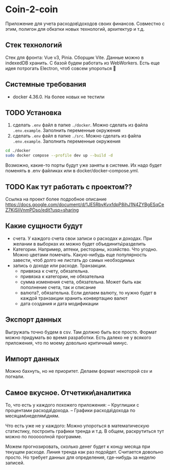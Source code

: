 # Coin-2-coin

Приложение для учета расходов\доходов своих финансов.
Совместно с этим, полигон для обкатки новых технологий, архитектур и т.д.

## Стек технологий

Стек для фронта: Vue v3, Pinia. Сборщик Vite. Данные можно в indexedDB хранить. С базой будем работать из WebWorkers.
Есть еще идея потрогать Electron, чтоб совсем упороться 🙂

## Системные требования

- docker 4.36.0. На более новых не тестили

## TODO Установка

1. сделать `.env` файл в папке `./docker`. Можно сделать из файла `.env.example`. Заполнить переменные окружения
2. сделать `.env` файл в папке `./src`. Можно сделать из файла `.env.example`. Заполнить переменные окружения

```bash
cd ./docker
sudo docker compose --profile dev up --build -d
```

Возможно, какие-то порты будут уже заняты в системе. Их надо будет поменять в .env файликах или в docker/docker-compose.yml.

## TODO Как тут работать с проектом??

Ссылка на проект более подробное описание https://docs.google.com/document/d/1JE5RbvKvxfdpP8ihJ1N4ZYBgESqCeZ7KjSliVnmPDso/edit?usp=sharing

## Какие сущности будут

- счета. У каждого счета свои записи о расходах и доходах. При желании в выборках их можно будет объединить\разделить
- Категории. Например, аптеки, рестораны, хозяйство. Что угодно. Можно цветами помечать. Какую-нибудь еще популярность завести, чтоб долго не листать до самых необходимых
- запись о доходе или расходе. Транзакции.
  - привязка к счету, обязательна.
  - привязка к категории, не обязательна
  - сумма изменения счета, обязательна. Может быть как пополнение счета, так и списание
  - валюта?, обязательна. Если делаем валюту, то нужно будет в каждой транзакции хранить конвертацию валют
  - дата создания и дата модификации

## Экспорт данных
Выгружать точно будем в csv. Там должно быть все просто. Формат можно придумать во время разработки. Есть далеко не у всякого приложения, что по моему довольно критичный минус.

## Импорт данных
Можно бахнуть, но не приоритет. Делаем формат некоторой csv и погнали.

## Самое вкусное. Отчетики\аналитика

То, что есть у каждого похожего приложения:
– Круглишки с процентами расхода\дохода.
– Графики расхода\дохода по месяцам\неделям\дням.

Что есть уже не у каждого:
Можно упороться в математическую статистику, построить графики тренда и т.д. В общем, раскрутиться тут можно по пооооолной программе.

Можем прогнозировать, сколько денег будет к концу месяца при текущем расходе. Линия тренда как раз подойдет. Считается довольно просто. Но требует данных для определения, где-нибудь за неделю записей.

